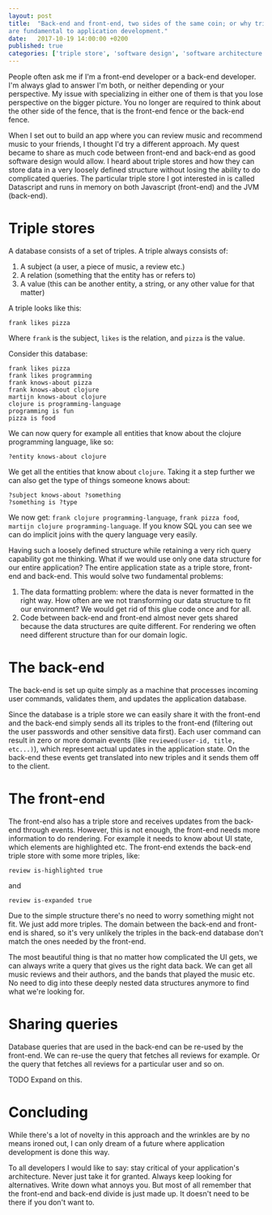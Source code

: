 ```yaml
---
layout: post
title:  "Back-end and front-end, two sides of the same coin; or why triple stores 
are fundamental to application development."
date:   2017-10-19 14:00:00 +0200
published: true
categories: ['triple store', 'software design', 'software architecture', 'database']
---
```

People often ask me if I'm a front-end developer or a back-end developer. I'm
always glad to answer I'm both, or neither depending or your perspective. My
issue with specializing in either one of them is that you lose perspective on
the bigger picture. You no longer are required to think about the other side of
the fence, that is the front-end fence or the back-end fence.

When I set out to build an app where you can review music and recommend music to
your friends, I thought I'd try a different approach. My quest became to share
as much code between front-end and back-end as good software design would allow.
I heard about triple stores and how they can store data in a very loosely
defined structure without losing the ability to do complicated queries. The
particular triple store I got interested in is called Datascript and runs in
memory on both Javascript (front-end) and the JVM (back-end).

# Triple stores 

A database consists of a set of triples. A triple always consists of:

1. A subject (a user, a piece of music, a review etc.)
2. A relation (something that the entity has or refers to)
3. A value (this can be another entity, a string, or any other value for that matter)

A triple looks like this:

`frank likes pizza`

Where `frank` is the subject, `likes` is the relation, and `pizza` is the value.

Consider this database:

```
frank likes pizza
frank likes programming
frank knows-about pizza
frank knows-about clojure
martijn knows-about clojure
clojure is programming-language
programming is fun
pizza is food
```

We can now query for example all entities that know about the clojure
programming language, like so:

```
?entity knows-about clojure
```

We get all the entities that know about `clojure`. Taking it a step further we
can also get the type of things someone knows about:

```
?subject knows-about ?something
?something is ?type
```

We now get: `frank clojure programming-language`, `frank pizza food`, `martijn
clojure programming-language`. If you know SQL you can see we can do implicit
joins with the query language very easily.

Having such a loosely defined structure while retaining a very rich query
capability got me thinking. What if we would use only one data structure for our
entire application? The entire application state as a triple store, front-end
and back-end. This would solve two fundamental problems:

1. The data formatting problem: where the data is never formatted in the right
   way. How often are we not transforming our data structure to fit our
   environment? We would get rid of this glue code once and for all.
2. Code between back-end and front-end almost never gets shared because the data
   structures are quite different. For rendering we often need different
   structure than for our domain logic. 

# The back-end

The back-end is set up quite simply as a machine that processes incoming user
commands, validates them, and updates the application database.

Since the database is a triple store we can easily share it with the front-end
and the back-end simply sends all its triples to the front-end (filtering out
the user passwords and other sensitive data first). Each user command can result
in zero or more domain events (like `reviewed(user-id, title, etc...)`), which
represent actual updates in the application state. On the back-end these events
get translated into new triples and it sends them off to the client.

# The front-end

The front-end also has a triple store and receives updates from the back-end
through events. However, this is not enough, the front-end needs more
information to do rendering. For example it needs to know about UI state, which
elements are highlighted etc. The front-end extends the back-end triple store
with some more triples, like:

```review is-highlighted true```

and

```review is-expanded true```

Due to the simple structure there's no need to worry something might not fit. We
just add more triples. The domain between the back-end and front-end is shared,
so it's very unlikely the triples in the back-end database don't match the ones
needed by the front-end.

The most beautiful thing is that no matter how complicated the UI gets, we can
always write a query that gives us the right data back. We can get all music
reviews and their authors, and the bands that played the music etc. No need to
dig into these deeply nested data structures anymore to find what we're looking
for.

# Sharing queries

Database queries that are used in the back-end can be re-used by the front-end.
We can re-use the query that fetches all reviews for example. Or the query
that fetches all reviews for a particular user and so on.

TODO Expand on this.

# Concluding

While there's a lot of novelty in this approach and the wrinkles are by no means
ironed out, I can only dream of a future where application development is done
this way.

To all developers I would like to say: stay critical of your application's
architecture. Never just take it for granted. Always keep looking for
alternatives. Write down what annoys you. But most of all remember that the
front-end and back-end divide is just made up. It doesn't need to be there if
you don't want to.
